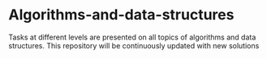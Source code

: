# Algorithms-and-data-structures
Tasks at different levels are presented on all topics of algorithms and data structures. This repository will be continuously updated with new solutions
